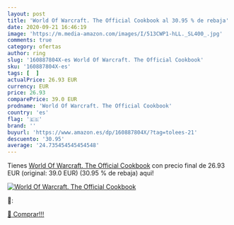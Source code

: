 ```yaml
---
layout: post
title: 'World Of Warcraft. The Official Cookbook al 30.95 % de rebaja'
date: 2020-09-21 16:46:19
image: 'https://m.media-amazon.com/images/I/513CWP1-hLL._SL400_.jpg'
comments: true
category: ofertas
author: ring
slug: '160887804X-es World Of Warcraft. The Official Cookbook'
sku: '160887804X-es'
tags: [  ]
actualPrice: 26.93 EUR
currency: EUR
price: 26.93
comparePrice: 39.0 EUR
prodname: 'World Of Warcraft. The Official Cookbook'
country: 'es'
flag: '🇪🇸'
brand: ''
buyurl: 'https://www.amazon.es/dp/160887804X/?tag=tolees-21'
descuento: '30.95'
average: '24.735454545454548'
---
```


Tienes [World Of Warcraft. The Official Cookbook](https://www.amazon.es/dp/160887804X/?tag=tolees-21) con precio final de  26.93 EUR (original: 39.0 EUR) (30.95 %  de rebaja) aqui!

[![World Of Warcraft. The Official Cookbook](https://m.media-amazon.com/images/I/513CWP1-hLL._SL400_.jpg)](https://www.amazon.es/dp/160887804X/?tag=tolees-21)

🔎:


[🛒 Comprar!!!](https://www.amazon.es/dp/160887804X/?tag=tolees-21)
